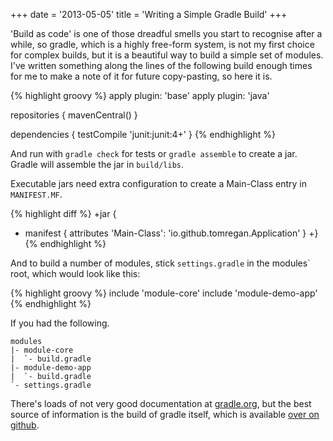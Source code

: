 +++
date = '2013-05-05'
title = 'Writing a Simple Gradle Build'
+++

'Build as code' is one of those dreadful smells you start to recognise after
a while, so gradle, which is a highly free-form system, is not my first choice
for complex builds, but it is a beautiful way to build a simple set of modules.
I've written something along the lines of the following build enough times for
me to make a note of it for future copy-pasting, so here it is.

{% highlight groovy %}
apply plugin: 'base'
apply plugin: 'java'

repositories {
    mavenCentral()
}

dependencies {
    testCompile 'junit:junit:4+'
}
{% endhighlight %}

And run with `gradle check` for tests or `gradle assemble` to create a jar.
Gradle will assemble the jar in `build/libs`.

Executable jars need extra configuration to create a Main-Class entry in
`MANIFEST.MF`.

{% highlight diff %}
+jar {
+    manifest { attributes 'Main-Class': 'io.github.tomregan.Application' }
+}
{% endhighlight %}

And to build a number of modules, stick `settings.gradle` in the modules` root,
which would look like this:

{% highlight groovy %}
include 'module-core'
include 'module-demo-app'
{% endhighlight %}

If you had the following.

    modules
    |- module-core
    |  `- build.gradle
    |- module-demo-app
    |  `- build.gradle
    `- settings.gradle

There's loads of not very good documentation at [gradle.org](https://www.google.co.uk/url?sa=t&rct=j&q=&esrc=s&source=web&cd=1&cad=rja&ved=0CDMQFjAA&url=http%3A%2F%2Fwww.gradle.org%2Fdocumentation&ei=6y2GUZWJN8OZhQeO4ICIBQ&usg=AFQjCNElnzzs-KfHqp0WfL-zuo90jM3Kuw&sig2=KsvVY1h0a7zlTydwiA71TA&bvm=bv.45960087,d.ZG4),
but the best source of information is the build of gradle itself, which is
available [over on github](https://github.com/gradle/gradle).
